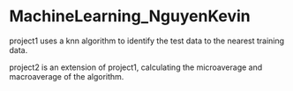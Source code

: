 # MachineLearning_NguyenKevin

project1 uses a knn algorithm to identify the test data to the nearest training data.

project2 is an extension of project1, calculating the microaverage and macroaverage of the algorithm.